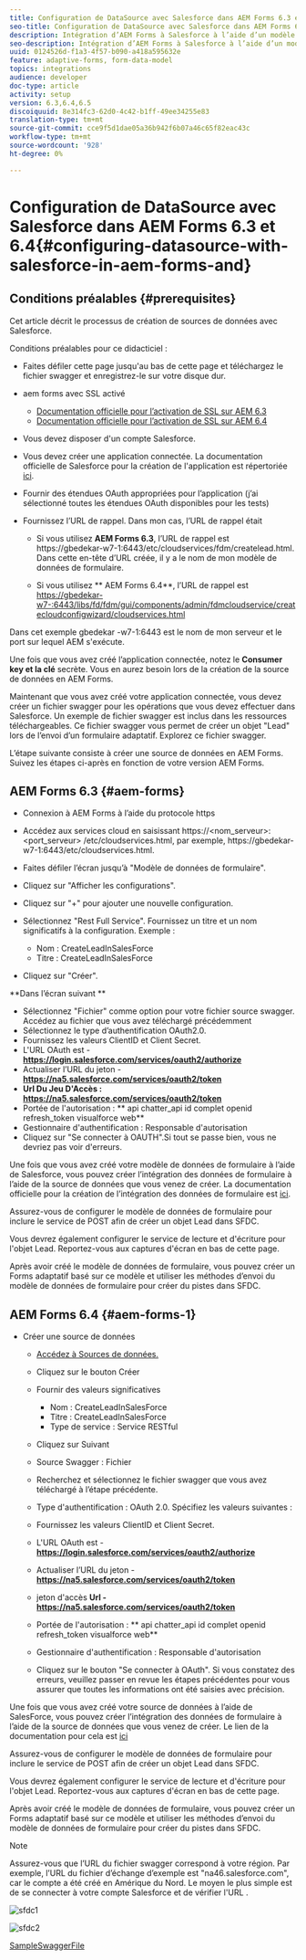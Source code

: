 ```yaml
---
title: Configuration de DataSource avec Salesforce dans AEM Forms 6.3 et 6.4
seo-title: Configuration de DataSource avec Salesforce dans AEM Forms 6.3 et 6.4
description: Intégration d’AEM Forms à Salesforce à l’aide d’un modèle de données de formulaire
seo-description: Intégration d’AEM Forms à Salesforce à l’aide d’un modèle de données de formulaire
uuid: 0124526d-f1a3-4f57-b090-a418a595632e
feature: adaptive-forms, form-data-model
topics: integrations
audience: developer
doc-type: article
activity: setup
version: 6.3,6.4,6.5
discoiquuid: 8e314fc3-62d0-4c42-b1ff-49ee34255e83
translation-type: tm+mt
source-git-commit: cce9f5d1dae05a36b942f6b07a46c65f82eac43c
workflow-type: tm+mt
source-wordcount: '928'
ht-degree: 0%

---
```



# Configuration de DataSource avec Salesforce dans AEM Forms 6.3 et 6.4{#configuring-datasource-with-salesforce-in-aem-forms-and}

## Conditions préalables {#prerequisites}

Cet article décrit le processus de création de sources de données avec Salesforce.

Conditions préalables pour ce didacticiel :

* Faites défiler cette page jusqu&#39;au bas de cette page et téléchargez le fichier swagger et enregistrez-le sur votre disque dur.
* aem forms avec SSL activé

   * [Documentation officielle pour l’activation de SSL sur AEM 6.3](https://helpx.adobe.com/experience-manager/6-3/sites/administering/using/ssl-by-default.html)
   * [Documentation officielle pour l’activation de SSL sur AEM 6.4](https://helpx.adobe.com/experience-manager/6-4/sites/administering/using/ssl-by-default.html)

* Vous devez disposer d&#39;un compte Salesforce.
* Vous devez créer une application connectée. La documentation officielle de Salesforce pour la création de l&#39;application est répertoriée [ici](https://help.salesforce.com/articleView?id=connected_app_create.htm&amp;type=0).
* Fournir des étendues OAuth appropriées pour l’application (j’ai sélectionné toutes les étendues OAuth disponibles pour les tests)
* Fournissez l’URL de rappel. Dans mon cas, l’URL de rappel était

   * Si vous utilisez **AEM Forms 6.3**, l’URL de rappel est https://gbedekar-w7-1:6443/etc/cloudservices/fdm/createlead.html. Dans cette en-tête d’URL créée, il y a le nom de mon modèle de données de formulaire.

   * Si vous utilisez ** AEM Forms 6.4**, l’URL de rappel est [https://gbedekar-w7-:6443/libs/fd/fdm/gui/components/admin/fdmcloudservice/createcloudconfigwizard/cloudservices.html](https://gbedekar-w7-1:6443/libs/fd/fdm/gui/components/admin/fdmcloudservice/createcloudconfigwizard/cloudservices.html)

Dans cet exemple gbedekar -w7-1:6443 est le nom de mon serveur et le port sur lequel AEM s&#39;exécute.

Une fois que vous avez créé l’application connectée, notez le **Consumer key et la clé** secrète. Vous en aurez besoin lors de la création de la source de données en AEM Forms.

Maintenant que vous avez créé votre application connectée, vous devez créer un fichier swagger pour les opérations que vous devez effectuer dans Salesforce. Un exemple de fichier swagger est inclus dans les ressources téléchargeables. Ce fichier swagger vous permet de créer un objet &quot;Lead&quot; lors de l’envoi d’un formulaire adaptatif. Explorez ce fichier swagger.

L’étape suivante consiste à créer une source de données en AEM Forms. Suivez les étapes ci-après en fonction de votre version AEM Forms.

## AEM Forms 6.3 {#aem-forms}

* Connexion à AEM Forms à l’aide du protocole https
* Accédez aux services cloud en saisissant https://&lt;nom_serveur>:&lt;port_serveur> /etc/cloudservices.html, par exemple, https://gbedekar-w7-1:6443/etc/cloudservices.html.
* Faites défiler l’écran jusqu’à &quot;Modèle de données de formulaire&quot;.
* Cliquez sur &quot;Afficher les configurations&quot;.
* Cliquez sur &quot;+&quot; pour ajouter une nouvelle configuration.
* Sélectionnez &quot;Rest Full Service&quot;. Fournissez un titre et un nom significatifs à la configuration. Exemple :

   * Nom : CreateLeadInSalesForce
   * Titre : CreateLeadInSalesForce

* Cliquez sur &quot;Créer&quot;.

**Dans l’écran suivant **

* Sélectionnez &quot;Fichier&quot; comme option pour votre fichier source swagger. Accédez au fichier que vous avez téléchargé précédemment
* Sélectionnez le type d’authentification OAuth2.0.
* Fournissez les valeurs ClientID et Client Secret.
* L&#39;URL OAuth est - **https://login.salesforce.com/services/oauth2/authorize**
* Actualiser l’URL du jeton - **https://na5.salesforce.com/services/oauth2/token**
* **Url Du Jeu D&#39;Accès : https://na5.salesforce.com/services/oauth2/token**
* Portée de l&#39;autorisation : ** api chatter_api id complet openid refresh_token visualforce web**
* Gestionnaire d&#39;authentification : Responsable d&#39;autorisation
* Cliquez sur &quot;Se connecter à OAUTH&quot;.Si tout se passe bien, vous ne devriez pas voir d&#39;erreurs.

Une fois que vous avez créé votre modèle de données de formulaire à l’aide de Salesforce, vous pouvez créer l’intégration des données de formulaire à l’aide de la source de données que vous venez de créer. La documentation officielle pour la création de l’intégration des données de formulaire est [ici](https://helpx.adobe.com/aem-forms/6-3/data-integration.html).

Assurez-vous de configurer le modèle de données de formulaire pour inclure le service de POST afin de créer un objet Lead dans SFDC.

Vous devrez également configurer le service de lecture et d&#39;écriture pour l&#39;objet Lead. Reportez-vous aux captures d&#39;écran en bas de cette page.

Après avoir créé le modèle de données de formulaire, vous pouvez créer un Forms adaptatif basé sur ce modèle et utiliser les méthodes d’envoi du modèle de données de formulaire pour créer du pistes dans SFDC.

## AEM Forms 6.4 {#aem-forms-1}

* Créer une source de données

   * [Accédez à Sources de données.](http://localhost:4502/libs/fd/fdm/gui/components/admin/fdmcloudservice/fdm.html/conf/global)

   * Cliquez sur le bouton Créer
   * Fournir des valeurs significatives

      * Nom : CreateLeadInSalesForce
      * Titre : CreateLeadInSalesForce
      * Type de service : Service RESTful
   * Cliquez sur Suivant
   * Source Swagger : Fichier
   * Recherchez et sélectionnez le fichier swagger que vous avez téléchargé à l’étape précédente.
   * Type d&#39;authentification : OAuth 2.0. Spécifiez les valeurs suivantes :
   * Fournissez les valeurs ClientID et Client Secret.
   * L&#39;URL OAuth est - **https://login.salesforce.com/services/oauth2/authorize**
   * Actualiser l’URL du jeton - **https://na5.salesforce.com/services/oauth2/token**
   * jeton d&#39;accès **Url - https://na5.salesforce.com/services/oauth2/token**
   * Portée de l&#39;autorisation : ** api chatter_api id complet openid refresh_token visualforce web**
   * Gestionnaire d&#39;authentification : Responsable d&#39;autorisation
   * Cliquez sur le bouton &quot;Se connecter à OAuth&quot;. Si vous constatez des erreurs, veuillez passer en revue les étapes précédentes pour vous assurer que toutes les informations ont été saisies avec précision.


Une fois que vous avez créé votre source de données à l’aide de SalesForce, vous pouvez créer l’intégration des données de formulaire à l’aide de la source de données que vous venez de créer. Le lien de la documentation pour cela est [ici](https://helpx.adobe.com/experience-manager/6-4/forms/using/create-form-data-models.html)

Assurez-vous de configurer le modèle de données de formulaire pour inclure le service de POST afin de créer un objet Lead dans SFDC.

Vous devrez également configurer le service de lecture et d&#39;écriture pour l&#39;objet Lead. Reportez-vous aux captures d&#39;écran en bas de cette page.

Après avoir créé le modèle de données de formulaire, vous pouvez créer un Forms adaptatif basé sur ce modèle et utiliser les méthodes d’envoi du modèle de données de formulaire pour créer du pistes dans SFDC.

>[!NOTE]
>
>Assurez-vous que l’URL du fichier swagger correspond à votre région. Par exemple, l’URL du fichier d’échange d’exemple est &quot;na46.salesforce.com&quot;, car le compte a été créé en Amérique du Nord. Le moyen le plus simple est de se connecter à votre compte Salesforce et de vérifier l&#39;URL .

![sfdc1](assets/sfdc1.gif)

![sfdc2](assets/sfdc2.png)

[SampleSwaggerFile](assets/swagger-sales-force-lead.json)
